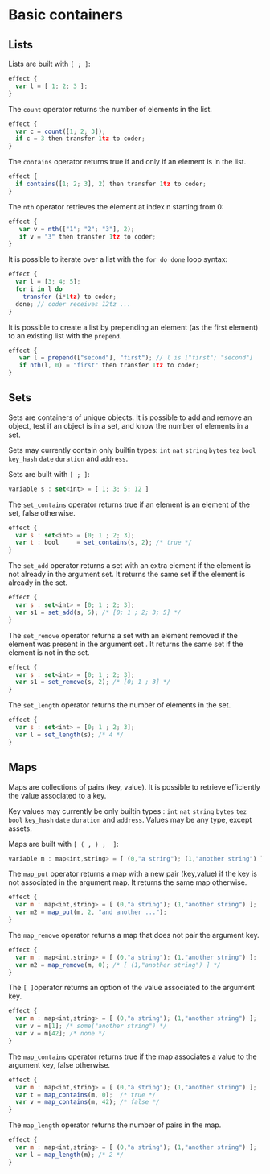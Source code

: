 # Basic containers

## Lists

Lists are built with `[ ; ]`:

```javascript
effect {
  var l = [ 1; 2; 3 ];
}
```

The `count` operator returns the number of elements in the list.

```javascript
effect {
  var c = count([1; 2; 3]);
  if c = 3 then transfer 1tz to coder;
}
```

The `contains` operator returns true if and only if an element is in the list.

```javascript
effect {
  if contains([1; 2; 3], 2) then transfer 1tz to coder; 
}
```

The `nth` operator retrieves the element at index n starting from 0:

```javascript
effect {
   var v = nth(["1"; "2"; "3"], 2);
   if v = "3" then transfer 1tz to coder;
}
```

It is possible to iterate over a list with the `for do done` loop syntax:

```javascript
effect {
  var l = [3; 4; 5];
  for i in l do
    transfer (i*1tz) to coder;
  done; // coder receives 12tz ...
} 
```

It is possible to create a list by prepending an element \(as the first element\) to an existing list with the `prepend`.

```javascript
effect {
   var l = prepend(["second"], "first"); // l is ["first"; "second"]
   if nth(l, 0) = "first" then transfer 1tz to coder;
}
```

## Sets

Sets are containers of unique objects. It is possible to add and remove an object, test if an object is in a set, and know the number of elements in a set. 

Sets may currently contain only builtin types: `int` `nat` `string` `bytes` `tez` `bool` `key_hash` `date` `duration` and `address`.

Sets are built with `[ ; ]`:

```javascript
variable s : set<int> = [ 1; 3; 5; 12 ] 
```

The `set_contains` operator returns true if an element is an element of the set, false otherwise.

```javascript
effect {
  var s : set<int> = [0; 1 ; 2; 3];
  var t : bool     = set_contains(s, 2); /* true */
}
```

The `set_add` operator returns a set with an extra element if the element is not already in the argument set. It returns the same set if the element is already in the set. 

```javascript
effect {
  var s : set<int> = [0; 1 ; 2; 3];
  var s1 = set_add(s, 5); /* [0; 1 ; 2; 3; 5] */
}
```

The `set_remove` operator returns a set with an element removed if the element was present in the argument set . It returns the same set if the element is not in the set.

```javascript
effect {
  var s : set<int> = [0; 1 ; 2; 3];
  var s1 = set_remove(s, 2); /* [0; 1 ; 3] */
}
```

The `set_length` operator returns the number of elements in the set.

```javascript
effect {
  var s : set<int> = [0; 1 ; 2; 3];
  var l = set_length(s); /* 4 */
}
```

## Maps

Maps are collections of pairs \(key, value\). It is possible to retrieve efficiently the value associated to a key.

Key values may currently be only builtin types : `int` `nat` `string` `bytes` `tez` `bool` `key_hash` `date` `duration` and `address`. Values may be any type, except assets.

Maps are built with `[ ( , ) ;  ]`:

```javascript
variable m : map<int,string> = [ (0,"a string"); (1,"another string") ]
```

The `map_put` operator returns a map with a new pair \(key,value\) if the key is not associated in the argument map. It returns the same map otherwise.

```javascript
effect {
  var m : map<int,string> = [ (0,"a string"); (1,"another string") ];
  var m2 = map_put(m, 2, "and another ...");
}
```

The `map_remove` operator returns a map that does not pair the argument key.

```javascript
effect {
  var m : map<int,string> = [ (0,"a string"); (1,"another string") ];
  var m2 = map_remove(m, 0); /* [ (1,"another string") ] */
}
```

The `[ ]`operator returns an option of the value associated to the argument key.

```javascript
effect {
  var m : map<int,string> = [ (0,"a string"); (1,"another string") ];
  var v = m[1]; /* some("another string") */
  var v = m[42]; /* none */
}
```

The `map_contains` operator returns true if the map associates a value to the argument key, false otherwise.

```javascript
effect {
  var m : map<int,string> = [ (0,"a string"); (1,"another string") ];
  var t = map_contains(m, 0);  /* true */
  var v = map_contains(m, 42); /* false */
}
```

The `map_length` operator returns the number of pairs in the map.

```javascript
effect {
  var m : map<int,string> = [ (0,"a string"); (1,"another string") ];
  var l = map_length(m); /* 2 */
}
```

